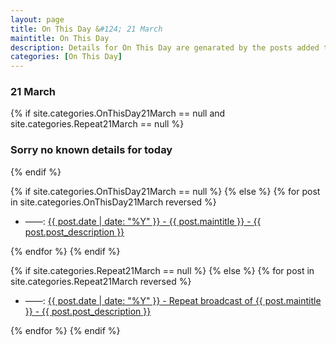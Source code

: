 ```yaml
---
layout: page
title: On This Day &#124; 21 March
maintitle: On This Day
description: Details for On This Day are genarated by the posts added to the website so the content is subject to changes/updates over time.
categories: [On This Day]
---
```


<h3>21 March</h3>

{% if site.categories.OnThisDay21March == null and site.categories.Repeat21March == null %}
  <h3>Sorry no known details for today</h3>
{% endif %}

{% if site.categories.OnThisDay21March == null %}
{% else %}
{% for post in site.categories.OnThisDay21March reversed %}
<ul>
<li> ——: <a href="{{ post.url }}">{{ post.date | date: "%Y" }} - {{ post.maintitle }} - {{ post.post_description }}</a></li>
</ul>
{% endfor %}
{% endif %}

{% if site.categories.Repeat21March == null %}
{% else %}
{% for post in site.categories.Repeat21March reversed %}
<ul>
<li> ——: <a href="{{ post.url }}">{{ post.date | date: "%Y" }} - Repeat broadcast of {{ post.maintitle }} - {{ post.post_description }}</a></li>
</ul>
{% endfor %}
{% endif %}

